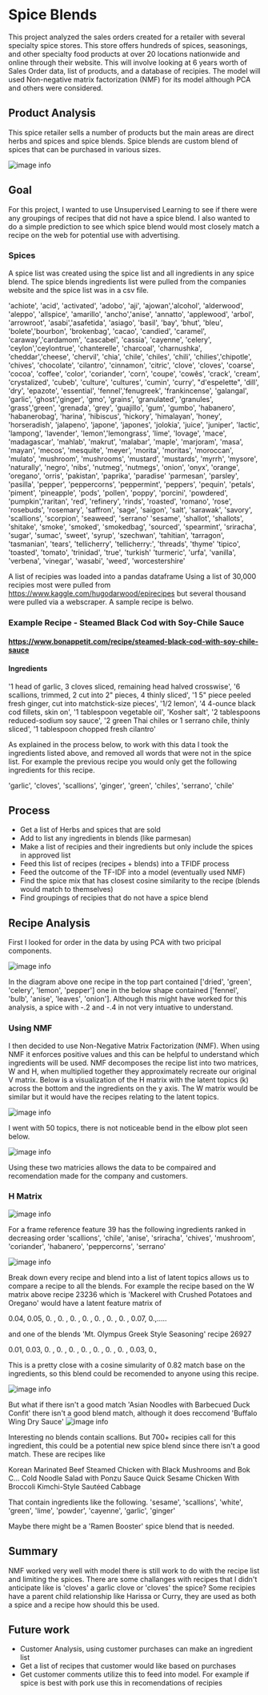 # Spice Blends
This project  analyzed the sales orders created for a retailer with several specialty spice stores. This store offers hundreds of spices, seasonings, and other specialty food products at over 20 locations nationwide and online through their website. This will involve looking at 6 years worth of Sales Order data, list of products, and a database of recipies.   The model will used Non-negative matrix factorization (NMF) for its model although PCA and others were considered.   

## Product Analysis

This spice retailer sells a number of products but the main areas are direct herbs and spices and spice blends.  Spice blends are custom blend of spices that can be purchased in various sizes.  

![image info](images/Products.png)

## Goal
For this project, I wanted to use Unsupervised Learning to see if there were any groupings of recipes that did not have a spice blend.  I also wanted to do a simple prediction to see which spice blend would most closely match a recipe on the web for potential use with advertising. 

### Spices

A spice list was created using the spice list and all ingredients in any spice blend.   The spice blends ingredients list were pulled from the companies website and the spice list was in a csv file.

'achiote', 'acid', 'activated', 'adobo', 'aji', 'ajowan','alcohol', 'alderwood', 'aleppo', 'allspice', 'amarillo', 'ancho','anise', 'annatto', 'applewood', 'arbol', 'arrowroot', 'asabi','asafetida', 'asiago', 'basil', 'bay', 'bhut', 'bleu', 'bolete','bourbon', 'brokenbag', 'cacao', 'candied', 'caramel', 'caraway','cardamom', 'cascabel', 'cassia', 'cayenne', 'celery', 'ceylon','ceylontrue', 'chanterelle', 'charcoal', 'charnushka', 'cheddar','cheese', 'chervil', 'chia', 'chile', 'chiles', 'chili', 'chilies','chipotle', 'chives', 'chocolate', 'cilantro', 'cinnamon', 'citric', 'clove', 'cloves', 'coarse', 'cocoa', 'coffee', 'color', 'coriander', 'corn', 'coupe', 'cowês', 'crack', 'cream', 'crystalized', 'cubeb', 'culture', 'cultures', 'cumin', 'curry', "d'espelette", 'dill', 'dry', 'epazote', 'essential', 'fennel','fenugreek', 'frankincense', 'galangal', 'garlic', 'ghost','ginger', 'gmo', 'grains', 'granulated', 'granules', 'grass','green', 'grenada', 'grey', 'guajillo', 'gum', 'gumbo', 'habanero', 'habanerobag', 'harina', 'hibiscus', 'hickory', 'himalayan', 'honey', 'horseradish', 'jalapeno', 'japone', 'japones', 'jolokia', 'juice', 'juniper', 'lactic', 'lampong', 'lavender', 'lemon','lemongrass', 'lime', 'lovage', 'mace', 'madagascar', 'mahlab', 'makrut', 'malabar', 'maple', 'marjoram', 'masa', 'mayan', 'mecos', 'mesquite', 'meyer', 'morita', 'moritas', 'moroccan', 'mulato',  'mushroom', 'mushrooms', 'mustard', 'mustards', 'myrrh', 'mysore',  'naturally', 'negro', 'nibs', 'nutmeg', 'nutmegs', 'onion', 'onyx',  'orange', 'oregano', 'orris', 'pakistan', 'paprika', 'paradise'  'parmesan', 'parsley', 'pasilla', 'pepper', 'peppercorns', 'peppermint', 'peppers', 'pequin', 'petals', 'piment', 'pineapple',  'pods', 'pollen', 'poppy', 'porcini', 'powdered', 'pumpkin','raritan', 'red', 'refinery', 'rinds', 'roasted', 'romano', 'rose',  'rosebuds', 'rosemary', 'saffron', 'sage', 'saigon', 'salt',    'sarawak', 'savory', 'scallions', 'scorpion', 'seaweed', 'serrano'   'sesame', 'shallot', 'shallots', 'shitake', 'smoke', 'smoked',  'smokedbag', 'sourced', 'spearmint', 'sriracha', 'sugar', 'sumac',   'sweet', 'syrup', 'szechwan', 'tahitian', 'tarragon', 'tasmanian',    'tears', 'tellicherry', 'tellicherry:', 'threads', 'thyme' 'tipico', 'toasted', 'tomato', 'trinidad', 'true', 'turkish'     'turmeric', 'urfa', 'vanilla', 'verbena', 'vinegar', 'wasabi',  'weed', 'worcestershire'

A list of recipies was loaded into a pandas dataframe Using a list of 30,000 recipies most were pulled from https://www.kaggle.com/hugodarwood/epirecipes but several thousand were pulled via a webscraper.  A sample recipe is belwo.  

### Example Recipe - Steamed Black Cod with Soy-Chile Sauce

#### https://www.bonappetit.com/recipe/steamed-black-cod-with-soy-chile-sauce
#### Ingredients
\'1 head of garlic, 3 cloves sliced, remaining head halved crosswise\', \'6 scallions, trimmed, 2 cut into 2" pieces, 4 thinly sliced\', \'1 5" piece peeled fresh ginger, cut into matchstick-size pieces\', \'1/2 lemon\', \'4 4-ounce black cod fillets, skin on\', \'1 tablespoon vegetable oil\', \'Kosher salt\', \'2 tablespoons reduced-sodium soy sauce\', \'2 green Thai chiles or 1 serrano chile, thinly sliced\', \'1 tablespoon chopped fresh cilantro\'

As explained in the process below, to work with this data I took the ingredients listed above, and removed all words that were not in the spice list.  For example the previous recipe you would only get the following ingredients for this recipe.

'garlic', 'cloves', 'scallions', 'ginger', 'green', 'chiles', 'serrano', 'chile'

## Process
- Get a list of Herbs and spices that are sold
- Add to list any ingredients in blends (like parmesan)
- Make a list of recipies and their ingredients but only include the spices in approved list
- Feed this list of recipes (recipes + blends) into a TFIDF process
- Feed the outcome of the TF-IDF into a model (eventually used NMF)
- Find the spice mix that has closest cosine similarity to the recipe (blends would match to themselves) 
- Find groupings of recipies that do not have a spice blend

## Recipe Analysis
First I looked for order in the data by using PCA with two pricipal components.  

![image info](images/PCA.png)

In the diagram above one recipe in the top part contained ['dried', 'green', 'celery', 'lemon', 'pepper'] one in the below shape contained ['fennel', 'bulb', 'anise', 'leaves', 'onion'].  Although this might have worked for this analysis, a spice with -.2 and -.4 in not very intuative to understand.   

### Using NMF
I then decided to use Non-Negative Matrix Factorization (NMF).   When using NMF it enforces positive values and this can be helpful to understand which ingredients will be used.  NMF decomposes the recipe list into two matrices, W and H, when multiplied together they approximately recreate our original V matrix. Below is a visualization of the H matrix with the latent topics (k) across the bottom and the ingredients on the y axis.  The W matrix would be similar but it would have the recipes relating to the latent topics.   

![image info](images/WH.png)

I went with 50 topics, there is not noticeable bend in the elbow plot seen below.    

![image info](images/Reconstruction60.png)

Using these two matricies allows the data to be compaired and recomendation made for the company and customers.   

### H Matrix
![image info](images/FeaturestoSpices.png)

For a frame reference feature 39 has the following ingredients ranked in decreasing order
'scallions', 'chile', 'anise', 'sriracha', 'chives', 'mushroom',
       'coriander', 'habanero', 'peppercorns', 'serrano'
       
![image info](images/Features.png)

Break down every recipe and blend into a list of latent topics allows us to compare a recipe to all the blends.  For example the recipe based on the W matrix above recipe 23236 which is 'Mackerel with Crushed Potatoes and Oregano' would have a latent feature matrix of 

0.04, 0.05, 0.  , 0.  , 0.  , 0.  , 0.  , 0.  , 0.  , 0.07, 0.,.....

and one of the blends 'Mt. Olympus Greek Style Seasoning' recipe 26927

0.01, 0.03, 0.  , 0.  , 0.  , 0.  , 0.  , 0.  , 0.  , 0.03, 0.,  

This is a pretty close with a cosine simularity of 0.82 match base on the ingredients, so this blend could be recomended to anyone using this recipe.

![image info](images/Mackerel.png)

But what if there isn't a good match 'Asian Noodles with Barbecued Duck Confit' there isn't a good blend match, although it does reccomend 'Buffalo Wing Dry Sauce' 
![image info](images/EpicuriousDuck.png)

Interesting no blends contain scallions.  But 700+ recipies call for this ingredient, this could be a potential new spice blend since there isn't a good match.  These are recipes like

Korean Marinated Beef 
Steamed Chicken with Black Mushrooms and Bok C...
Cold Noodle Salad with Ponzu Sauce 
Quick Sesame Chicken With Broccoli 
Kimchi-Style Sautéed Cabbage 

That contain ingredients like the following.
'sesame', 'scallions', 'white', 'green', 'lime', 'powder', 'cayenne', 'garlic', 'ginger'

Maybe there might be a 'Ramen Booster' spice blend that is needed.  
## Summary
  NMF worked very well with model there is still work to do with the recipe list and limiting the spices.
  There are some challanges with recipes that I didn't anticipate like is 'cloves' a garlic clove or 'cloves' the spice?
  Some recipies have a parent child relationship like Harissa or Curry, they are used as both a spice and a recipe how should this be 
  used.  
## Future work
- Customer Analysis, using customer purchases can make an ingredient list
- Get a list of recipes that customer would like based on purchases
- Get customer comments utilize this to feed into model.  For example if spice is best with pork use this in recomendations of recipies



